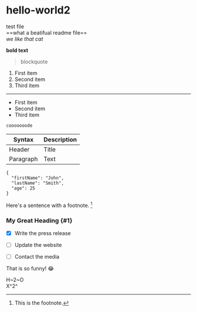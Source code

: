 # hello-world2
test  file  
==what a beatifual readme file==  
*we like that cat*

**bold text**

> blockquote

1. First item
2. Second item
3. Third item
----

- First item
- Second item
- Third item

`cooooooode`

| Syntax | Description |
| ----------- | ----------- |
| Header | Title |
| Paragraph | Text |  


```
{
  "firstName": "John",
  "lastName": "Smith",
  "age": 25
}
```


Here's a sentence with a footnote. [^1]

[^1]: This is the footnote.

### My Great Heading {#1}


- [x] Write the press release
- [ ] Update the website
- [ ] Contact the media


That is so funny! :joy:

H~2~O    
X^2^


